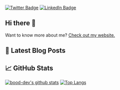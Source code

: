 [![Twitter Badge](https://img.shields.io/badge/Twitter-Profile-informational?style=flat&logo=twitter&logoColor=white&color=1CA2F1)](https://twitter.com/_bood)
[![LinkedIn Badge](https://img.shields.io/badge/LinkedIn-Profile-informational?style=flat&logo=linkedin&logoColor=white&color=0D76A8)](https://www.linkedin.com/in/brandon-ortiz/)

## Hi there 👋
Want to know more about me? [Check out my website.](https://bood.dev)

## 📝 Latest Blog Posts

## &#x1f4c8; GitHub Stats
[![bood-dev's github stats](https://github-readme-stats.vercel.app/api?username=bood-dev&show_icons=true&theme=default)](https://github.com/bood-dev/)
[![Top Langs](https://github-readme-stats.vercel.app/api/top-langs/?username=bood-dev&layout=compact)](https://github.com/anuraghazra/github-readme-stats)
<!--
**bood-dev/bood-dev** is a ✨ _special_ ✨ repository because its `README.md` (this file) appears on your GitHub profile.

Here are some ideas to get you started:

- 🔭 I’m currently working on ...
- 🌱 I’m currently learning ...
- 👯 I’m looking to collaborate on ...
- 🤔 I’m looking for help with ...
- 💬 Ask me about ...
- 📫 How to reach me: ...
- 😄 Pronouns: ...
- ⚡ Fun fact: ...
-->
